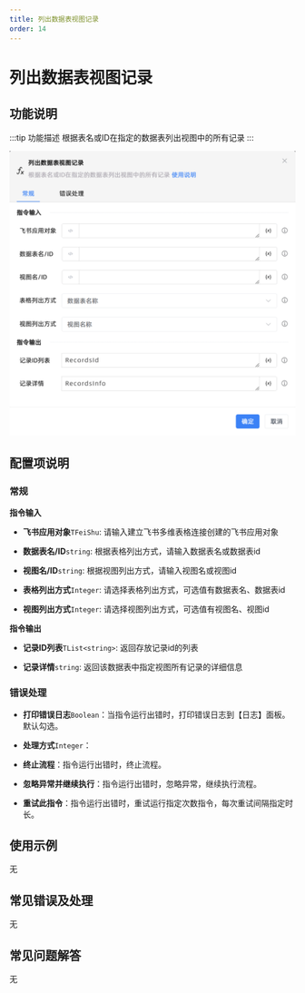 ```yaml
---
title: 列出数据表视图记录
order: 14
---
```


# 列出数据表视图记录

## 功能说明

:::tip 功能描述
根据表名或ID在指定的数据表列出视图中的所有记录
:::

![列出数据表视图记录](../../../../assets/列出数据表视图记录_command.png)

## 配置项说明

### 常规

**指令输入**

- **飞书应用对象**`TFeiShu`: 请输入建立飞书多维表格连接创建的飞书应用对象

- **数据表名/ID**`string`: 根据表格列出方式，请输入数据表名或数据表id

- **视图名/ID**`string`: 根据视图列出方式，请输入视图名或视图id

- **表格列出方式**`Integer`: 请选择表格列出方式，可选值有数据表名、数据表id

- **视图列出方式**`Integer`: 请选择视图列出方式，可选值有视图名、视图id


**指令输出**

- **记录ID列表**`TList<string>`: 返回存放记录id的列表

- **记录详情**`string`: 返回该数据表中指定视图所有记录的详细信息

### 错误处理

- **打印错误日志**`Boolean`：当指令运行出错时，打印错误日志到【日志】面板。默认勾选。

- **处理方式**`Integer`：

 - **终止流程**：指令运行出错时，终止流程。

 - **忽略异常并继续执行**：指令运行出错时，忽略异常，继续执行流程。

 - **重试此指令**：指令运行出错时，重试运行指定次数指令，每次重试间隔指定时长。

## 使用示例
无

## 常见错误及处理

无

## 常见问题解答

无

